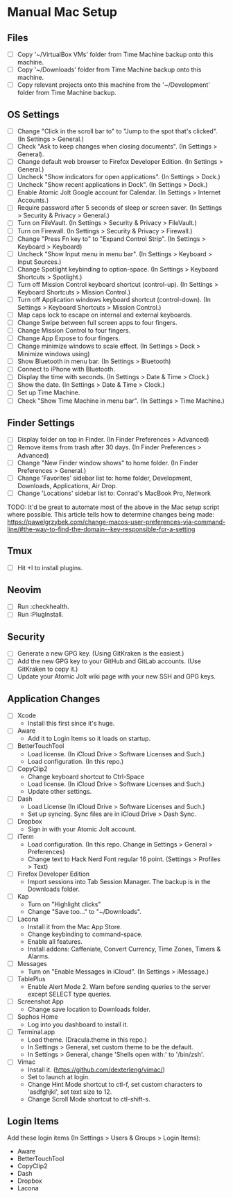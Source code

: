 # Manual Mac Setup

## Files
- [ ] Copy '~/VirtualBox VMs' folder from Time Machine backup onto this machine.
- [ ] Copy '~/Downloads' folder from Time Machine backup onto this machine.
- [ ] Copy relevant projects onto this machine from the '~/Development' folder from Time Machine backup.

## OS Settings
- [ ] Change "Click in the scroll bar to" to "Jump to the spot that's clicked". (In Settings > General.)
- [ ] Check "Ask to keep changes when closing documents". (In Settings > General).
- [ ] Change default web browser to Firefox Developer Edition. (In Settings > General.)
- [ ] Uncheck "Show indicators for open applications". (In Settings > Dock.)
- [ ] Uncheck "Show recent applications in Dock". (In Settings > Dock.)
- [ ] Enable Atomic Jolt Google account for Calendar. (In Settings > Internet Accounts.)
- [ ] Require password after 5 seconds of sleep or screen saver. (In Settings > Security & Privacy > General.)
- [ ] Turn on FileVault. (In Settings > Security & Privacy > FileVault.)
- [ ] Turn on Firewall. (In Settings > Security & Privacy > Firewall.)
- [ ] Change "Press Fn key to" to "Expand Control Strip". (In Settings > Keyboard > Keyboard)
- [ ] Uncheck "Show Input menu in menu bar". (In Settings > Keyboard > Input Sources.)
- [ ] Change Spotlight keybinding to option-space. (In Settings > Keyboard Shortcuts > Spotlight.)
- [ ] Turn off Mission Control keyboard shortcut (control-up). (In Settings > Keyboard Shortcuts > Mission Control.)
- [ ] Turn off Application windows keyboard shortcut (control-down). (In Settings > Keyboard Shortcuts > Mission Control.)
- [ ] Map caps lock to escape on internal and external keyboards.
- [ ] Change Swipe between full screen apps to four fingers.
- [ ] Change Mission Control to four fingers.
- [ ] Change App Expose to four fingers.
- [ ] Change minimize windows to scale effect. (In Settings > Dock > Minimize windows using)
- [ ] Show Bluetooth in menu bar. (In Settings > Bluetooth)
- [ ] Connect to iPhone with Bluetooth.
- [ ] Display the time with seconds. (In Settings > Date & Time > Clock.)
- [ ] Show the date. (In Settings > Date & Time > Clock.)
- [ ] Set up Time Machine.
- [ ] Check "Show Time Machine in menu bar". (In Settings > Time Machine.)

## Finder Settings
- [ ] Display folder on top in Finder. (In Finder Preferences > Advanced)
- [ ] Remove items from trash after 30 days. (In Finder Preferences > Advanced)
- [ ] Change "New Finder window shows" to home folder. (In Finder Preferences > General.)
- [ ] Change 'Favorites' sidebar list to: home folder, Development, Downloads, Applications, Air Drop.
- [ ] Change 'Locations' sidebar list to: Conrad's MacBook Pro, Network

TODO: It'd be great to automate most of the above in the Mac setup script where possible.
This article tells how to determine changes being made: https://pawelgrzybek.com/change-macos-user-preferences-via-command-line/#the-way-to-find-the-domain--key-responsible-for-a-setting

## Tmux
- [ ] Hit <prefix>+I to install plugins.

## Neovim
- [ ] Run :checkhealth.
- [ ] Run :PlugInstall.

## Security
- [ ] Generate a new GPG key. (Using GitKraken is the easiest.)
- [ ] Add the new GPG key to your GitHub and GitLab accounts. (Use GitKraken to copy it.)
- [ ] Update your Atomic Jolt wiki page with your new SSH and GPG keys.

## Application Changes
* [ ] Xcode
  * Install this first since it's huge.
* [ ] Aware
  * Add it to Login Items so it loads on startup.
* [ ] BetterTouchTool
  * Load license. (In iCloud Drive > Software Licenses and Such.)
  * Load configuration. (In this repo.)
* [ ] CopyClip2
  * Change keyboard shortcut to Ctrl-Space
  * Load license. (In iCloud Drive > Software Licenses and Such.)
  * Update other settings.
* [ ] Dash
  * Load License (In iCloud Drive > Software Licenses and Such.)
  * Set up syncing. Sync files are in iCloud Drive > Dash Sync.
* [ ] Dropbox
  * Sign in with your Atomic Jolt account.
* [ ] iTerm
  * Load configuration. (In this repo. Change in Settings > General > Preferences)
  * Change text to Hack Nerd Font regular 16 point. (Settings > Profiles > Text)
* [ ] Firefox Developer Edition
  * Import sessions into Tab Session Manager. The backup is in the Downloads folder.
* [ ] Kap
  * Turn on "Highlight clicks"
  * Change "Save too..." to "~/Downloads".
* [ ] Lacona
  * Install it from the Mac App Store.
  * Change keybinding to command-space.
  * Enable all features.
  * Install addons: Caffeniate, Convert Currency, Time Zones, Timers & Alarms.
* [ ] Messages
  * Turn on "Enable Messages in iCloud". (In Settings > iMessage.)
* [ ] TablePlus
  * Enable Alert Mode 2. Warn before sending queries to the server except SELECT type queries.
* [ ] Screenshot App
  * Change save location to Downloads folder.
* [ ] Sophos Home
  * Log into you dashboard to install it.
* [ ] Terminal.app
  * Load theme. (Dracula.theme in this repo.)
  * In Settings > General, set custom theme to be the default.
  * In Settings > General, change 'Shells open with:' to '/bin/zsh'.
* [ ] Vimac
  * Install it. (https://github.com/dexterleng/vimac/)
  * Set to launch at login.
  * Change Hint Mode shortcut to ctl-f, set custom characters to 'asdfghjkl', set text size to 12.
  * Change Scroll Mode shortcut to ctl-shift-s.

## Login Items
Add these login items (In Settings > Users & Groups > Login Items):
* Aware
* BetterTouchTool
* CopyClip2
* Dash
* Dropbox
* Lacona
